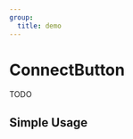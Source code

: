 ```yaml
---
group:
  title: demo
---
```


# ConnectButton

TODO

## Simple Usage

<code src="./demos/simple.tsx"></code>
